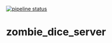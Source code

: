 [![pipeline status](https://gitlab.ethz.ch/se2021-kiss/zombiedice/badges/review/pipeline.svg)](https://gitlab.ethz.ch/se2021-kiss/zombiedice/-/commits/review)

# zombie_dice_server

